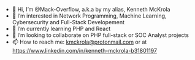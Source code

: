 - 👋 Hi, I’m @Mack-Overflow, a.k.a by my alias, Kenneth McKrola
- 👀 I’m interested in Network Programming, Machine Learning, Cybersecurity and Full-Stack Developement
- 🌱 I’m currently learning PHP and React
- 💞️ I’m looking to collaborate on PHP full-stack or SOC Analyst projects
- 📫 How to reach me: kmckrola@protonmail.com or at https://www.linkedin.com/in/kenneth-mckrola-b31801197

<!---
Mack-Overflow/Mack-Overflow is a ✨ special ✨ repository because its `README.md` (this file) appears on your GitHub profile.
You can click the Preview link to take a look at your changes.
--->
